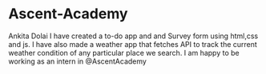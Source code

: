 # Ascent-Academy
Ankita Dolai
I have created a to-do app and and Survey form using html,css and js.
I have also made a weather app that fetches API to track the current weather condition of any particular place we search.
I am happy to be working as an intern in @AscentAcademy

